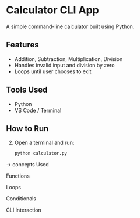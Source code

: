 
#  Calculator CLI App

A simple command-line calculator built using Python.

##  Features
- Addition, Subtraction, Multiplication, Division
- Handles invalid input and division by zero
- Loops until user chooses to exit

##  Tools Used
- Python
- VS Code / Terminal

##  How to Run
2. Open a terminal and run:
   ```bash
   python calculator.py

-> concepts Used

Functions

Loops

Conditionals

CLI Interaction

